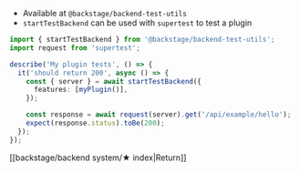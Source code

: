 - Available at `@backstage/backend-test-utils`
- `startTestBackend` can be used with `supertest` to test a plugin

```ts
import { startTestBackend } from '@backstage/backend-test-utils';
import request from 'supertest';

describe('My plugin tests', () => {
  it('should return 200', async () => {
    const { server } = await startTestBackend({
      features: [myPlugin()],
    });

    const response = await request(server).get('/api/example/hello');
    expect(response.status).toBe(200);
  });
});
```

[[backstage/backend system/★ index|Return]]